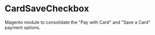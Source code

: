 CardSaveCheckbox
================

Magento module to consolidate the "Pay with Card" and "Save a Card" payment options.
